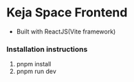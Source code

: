 # Keja Space Frontend
- Built with ReactJS(Vite framework)

### Installation instructions
1. pnpm install
2. pnpm run dev
